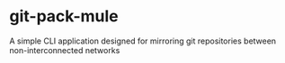 # git-pack-mule
A simple CLI application designed for mirroring git repositories between non-interconnected networks
